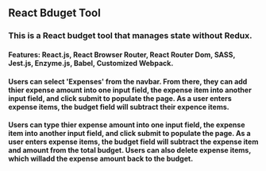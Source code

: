 ## React Bduget Tool

### This is a React budget tool that manages state without Redux. 

#### Features: React.js, React Browser Router, React Router Dom, SASS, Jest.js, Enzyme.js, Babel, Customized Webpack.

#### Users can select 'Expenses' from the navbar. From there, they can add thier expense amount into one input field, the expense item into another input field, and click submit to populate the page. As a user enters expense items, the budget field will subtract their expence items.

#### Users can type thier expense amount into one input field, the expense item into another input field, and click submit to populate the page. As a user enters expense items, the budget field will subtract the expense item and amount from the total budget. Users can also delete expense items, which willadd the expense amount back to the budget.